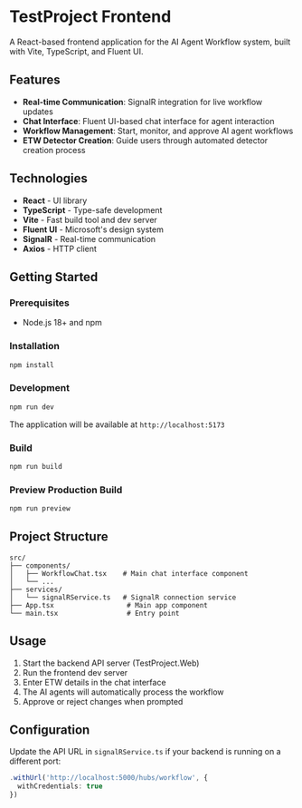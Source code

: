 # TestProject Frontend

A React-based frontend application for the AI Agent Workflow system, built with Vite, TypeScript, and Fluent UI.

## Features

- **Real-time Communication**: SignalR integration for live workflow updates
- **Chat Interface**: Fluent UI-based chat interface for agent interaction
- **Workflow Management**: Start, monitor, and approve AI agent workflows
- **ETW Detector Creation**: Guide users through automated detector creation process

## Technologies

- **React** - UI library
- **TypeScript** - Type-safe development
- **Vite** - Fast build tool and dev server
- **Fluent UI** - Microsoft's design system
- **SignalR** - Real-time communication
- **Axios** - HTTP client

## Getting Started

### Prerequisites

- Node.js 18+ and npm

### Installation

```bash
npm install
```

### Development

```bash
npm run dev
```

The application will be available at `http://localhost:5173`

### Build

```bash
npm run build
```

### Preview Production Build

```bash
npm run preview
```

## Project Structure

```
src/
├── components/
│   ├── WorkflowChat.tsx    # Main chat interface component
│   └── ...
├── services/
│   └── signalRService.ts   # SignalR connection service
├── App.tsx                  # Main app component
└── main.tsx                 # Entry point
```

## Usage

1. Start the backend API server (TestProject.Web)
2. Run the frontend dev server
3. Enter ETW details in the chat interface
4. The AI agents will automatically process the workflow
5. Approve or reject changes when prompted

## Configuration

Update the API URL in `signalRService.ts` if your backend is running on a different port:

```typescript
.withUrl('http://localhost:5000/hubs/workflow', {
  withCredentials: true
})
```
